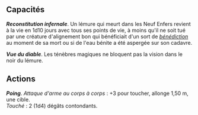 ## Capacités
_**Reconstitution infernale**_. Un lémure qui meurt dans les Neuf Enfers revient à la vie en 1d10 jours avec tous ses points de vie, à moins qu'il ne soit tué par une créature d'alignement bon qui bénéficiait d'un sort de [_bénédiction_](/grimoire/benediction/) au moment de sa mort ou si de l'eau bénite a été aspergée sur son cadavre.

_**Vue du diable**_. Les ténèbres magiques ne bloquent pas la vision dans le noir du lémure.

## Actions
_**Poing**_. _Attaque d'arme au corps à corps_ : +3 pour toucher, allonge 1,50 m, une cible.  
_Touché_ : 2 (1d4) dégâts contondants.
